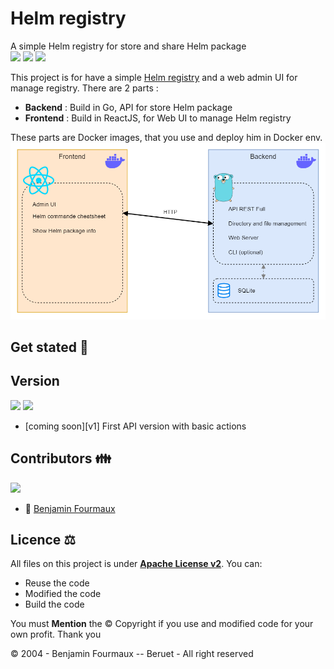 # Helm registry
A simple Helm registry for store and share Helm package
\
[![](https://img.shields.io/badge/Docker-compose?logo=docker&logoColor=white&color=blue)]()
[![](https://img.shields.io/badge/registry-helm?logo=helm&logoColor=white&label=Helm&labelColor=darkblue&color=white)]()
[![](https://img.shields.io/badge/Golang-1.23.3-grey?style=for-the-badge&logo=go&labelColor=cyan)]()


This project is for have a simple [Helm registry](https://helm.sh/docs/topics/chart_repository/) and a web admin UI for manage registry.
There are 2 parts :
- **Backend** : Build in Go, API for store Helm package
- **Frontend** : Build in ReactJS, for Web UI to manage Helm registry

These parts are Docker images, that you use and deploy him in Docker env.
![](architecture.png)

## Get stated :rocket:


## Version
[![](https://badgen.net/github/tag/BenjaminFourmaux/helm-registry?cache=600)](https://github.com/BenjaminFourmauxhelm-registry/tags) [![](https://badgen.net/github/release/BenjaminFourmaux/helm-registry?cache=600)](https://github.com/BenjaminFourmaux/helm-registry/releases)
- [coming soon][v1] First API version with basic actions

## Contributors 👪
[![](https://badgen.net/github/contributors/BenjaminFourmaux/helm-registry)](https://github.com/BenjaminFourmaux/helm-registry/graphs/contributors)
- :crown: [Benjamin Fourmaux](https://github.com/BenjaminFourmaux)

## Licence ⚖️
All files on this project is under [**Apache License v2**](https://www.apache.org/licenses/LICENSE-2.0).
You can:
- Reuse the code 
- Modified the code
- Build the code

You must **Mention** the © Copyright if you use and modified code for your own profit. Thank you

© 2004 - Benjamin Fourmaux -- Beruet - All right reserved
